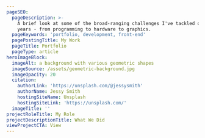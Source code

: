 ```yaml
---
pageSEO:
  pageDescription: >-
    A brief look at some of the broad-ranging challenges I've tackled over the
    years - from programming to hardware to graphics.
  pageKeywords: 'portfolio, development, front-end'
  pagePostingTitle: My Work
  pageTitle: Portfolio
  pageType: article
heroImageBlock:
  imageAlt: a background with various geometric shapes
  imageSource: /assets/geometric-background.jpg
  imageOpacity: 20
  citation:
    authorLink: 'https://unsplash.com/@jessysmith'
    authorName: Jessy Smith
    hostingSiteName: Unsplash
    hostingSiteLink: 'https://unsplash.com/'
  imageTitle: ''
projectRoleTitle: My Role
projectDescriptionTitle: What We Did
viewProjectCTA: View
---
```

